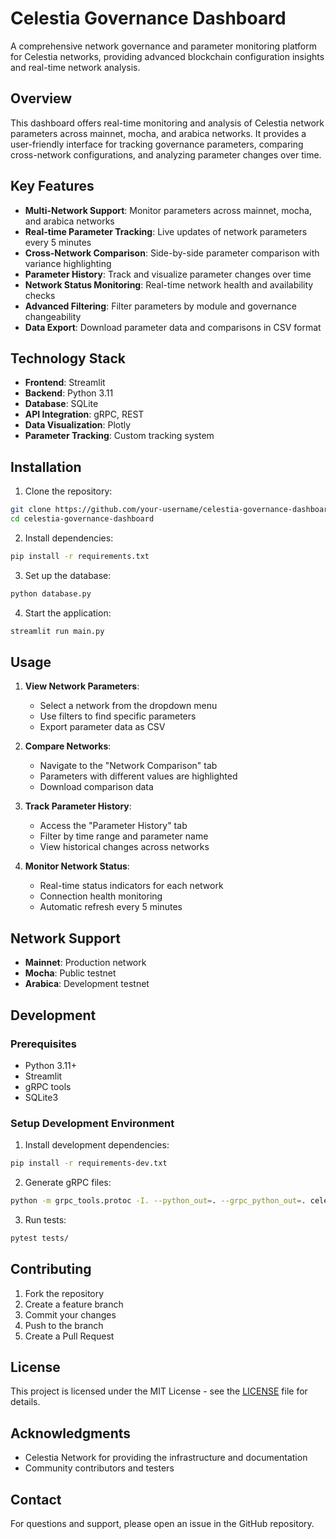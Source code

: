 # Celestia Governance Dashboard

A comprehensive network governance and parameter monitoring platform for Celestia networks, providing advanced blockchain configuration insights and real-time network analysis.

## Overview

This dashboard offers real-time monitoring and analysis of Celestia network parameters across mainnet, mocha, and arabica networks. It provides a user-friendly interface for tracking governance parameters, comparing cross-network configurations, and analyzing parameter changes over time.

## Key Features

- **Multi-Network Support**: Monitor parameters across mainnet, mocha, and arabica networks
- **Real-time Parameter Tracking**: Live updates of network parameters every 5 minutes
- **Cross-Network Comparison**: Side-by-side parameter comparison with variance highlighting
- **Parameter History**: Track and visualize parameter changes over time
- **Network Status Monitoring**: Real-time network health and availability checks
- **Advanced Filtering**: Filter parameters by module and governance changeability
- **Data Export**: Download parameter data and comparisons in CSV format

## Technology Stack

- **Frontend**: Streamlit
- **Backend**: Python 3.11
- **Database**: SQLite
- **API Integration**: gRPC, REST
- **Data Visualization**: Plotly
- **Parameter Tracking**: Custom tracking system

## Installation

1. Clone the repository:
```bash
git clone https://github.com/your-username/celestia-governance-dashboard.git
cd celestia-governance-dashboard
```

2. Install dependencies:
```bash
pip install -r requirements.txt
```

3. Set up the database:
```bash
python database.py
```

4. Start the application:
```bash
streamlit run main.py
```

## Usage

1. **View Network Parameters**:
   - Select a network from the dropdown menu
   - Use filters to find specific parameters
   - Export parameter data as CSV

2. **Compare Networks**:
   - Navigate to the "Network Comparison" tab
   - Parameters with different values are highlighted
   - Download comparison data

3. **Track Parameter History**:
   - Access the "Parameter History" tab
   - Filter by time range and parameter name
   - View historical changes across networks

4. **Monitor Network Status**:
   - Real-time status indicators for each network
   - Connection health monitoring
   - Automatic refresh every 5 minutes

## Network Support

- **Mainnet**: Production network
- **Mocha**: Public testnet
- **Arabica**: Development testnet

## Development

### Prerequisites
- Python 3.11+
- Streamlit
- gRPC tools
- SQLite3

### Setup Development Environment

1. Install development dependencies:
```bash
pip install -r requirements-dev.txt
```

2. Generate gRPC files:
```bash
python -m grpc_tools.protoc -I. --python_out=. --grpc_python_out=. celestia_proto/*.proto
```

3. Run tests:
```bash
pytest tests/
```

## Contributing

1. Fork the repository
2. Create a feature branch
3. Commit your changes
4. Push to the branch
5. Create a Pull Request

## License

This project is licensed under the MIT License - see the [LICENSE](LICENSE) file for details.

## Acknowledgments

- Celestia Network for providing the infrastructure and documentation
- Community contributors and testers

## Contact

For questions and support, please open an issue in the GitHub repository.
